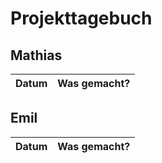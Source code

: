 # Projekttagebuch

## Mathias
| Datum  | Was gemacht? |
|--------|--------------|








## Emil
| Datum  | Was gemacht? |
|--------|--------------|
